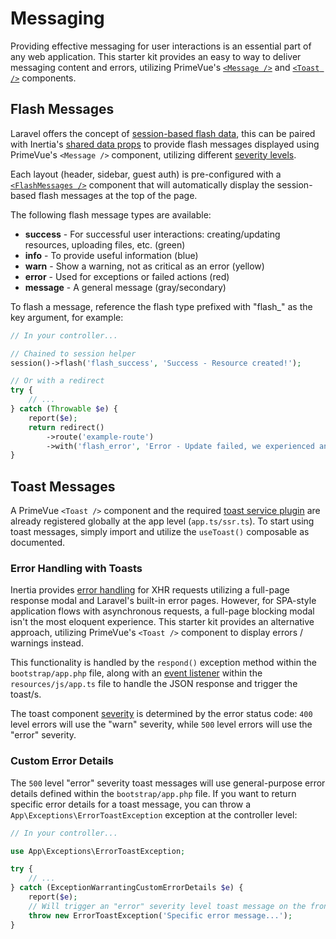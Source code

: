 # Messaging

Providing effective messaging for user interactions is an essential part of any web application. This starter kit provides an easy to way to deliver messaging content and errors, utilizing PrimeVue's [`<Message />`](https://primevue.org/message/) and [`<Toast />`](https://primevue.org/toast/) components.

## Flash Messages

Laravel offers the concept of [session-based flash data](https://laravel.com/docs/master/session#flash-data), this can be paired with Inertia's [shared data props](https://inertiajs.com/shared-data#flash-messages) to provide flash messages displayed using PrimeVue's `<Message />` component, utilizing different [severity levels](https://primevue.org/message/#severity).

Each layout (header, sidebar, guest auth) is pre-configured with a [`<FlashMessages />`](https://github.com/connorabbas/laravel-primevue-starter-kit/blob/master/resources/js/components/FlashMessages.vue) component that will automatically display the session-based flash messages at the top of the page.

The following flash message types are available:

-   **success** - For successful user interactions: creating/updating resources, uploading files, etc. (green)
-   **info** - To provide useful information (blue)
-   **warn** - Show a warning, not as critical as an error (yellow)
-   **error** - Used for exceptions or failed actions (red)
-   **message** - A general message (gray/secondary)

To flash a message, reference the flash type prefixed with "flash\_" as the key argument, for example:

```php
// In your controller...

// Chained to session helper
session()->flash('flash_success', 'Success - Resource created!');

// Or with a redirect
try {
    // ...
} catch (Throwable $e) {
    report($e);
    return redirect()
        ->route('example-route')
        ->with('flash_error', 'Error - Update failed, we experienced an issue.');
}
```

## Toast Messages

A PrimeVue `<Toast />` component and the required [toast service plugin](https://primevue.org/toast/#toast-service) are already registered globally at the app level (`app.ts/ssr.ts`). To start using toast messages, simply import and utilize the `useToast()` composable as documented.

### Error Handling with Toasts

Inertia provides [error handling](https://inertiajs.com/error-handling) for XHR requests utilizing a full-page response modal and Laravel's built-in error pages. However, for SPA-style application flows with asynchronous requests, a full-page blocking modal isn't the most eloquent experience. This starter kit provides an alternative approach, utilizing PrimeVue's `<Toast />` component to display errors / warnings instead.

This functionality is handled by the `respond()` exception method within the `bootstrap/app.php` file, along with an [event listener](https://inertiajs.com/events#invalid) within the `resources/js/app.ts` file to handle the JSON response and trigger the toast/s.

The toast component [severity](https://primevue.org/toast/#severity) is determined by the error status code: `400` level errors will use the "warn" severity, while `500` level errors will use the "error" severity.

### Custom Error Details

The `500` level "error" severity toast messages will use general-purpose error details defined within the `bootstrap/app.php` file. If you want to return specific error details for a toast message, you can throw a `App\Exceptions\ErrorToastException` exception at the controller level:

```php
// In your controller...

use App\Exceptions\ErrorToastException;

try {
    // ...
} catch (ExceptionWarrantingCustomErrorDetails $e) {
    report($e);
    // Will trigger an "error" severity level toast message on the front-end
    throw new ErrorToastException('Specific error message...');
}
```